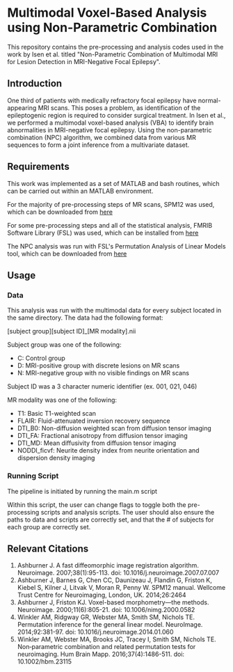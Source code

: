# Multimodal Voxel-Based Analysis using Non-Parametric Combination

This repository contains the pre-processing and analysis codes used in the work by Isen et al. titled "Non-Parametric Combination of Multimodal MRI for Lesion Detection in MRI-Negative Focal Epilepsy".

## Introduction

One third of patients with medically refractory focal epilepsy have normal-appearing MRI scans. This poses a problem, as identification of the epileptogenic region is required to consider surgical treatment. In Isen et al., we performed a multimodal voxel-based analysis (VBA) to identify brain abnormalities in MRI-negative focal epilepsy. Using the non-parametric combination (NPC) algorithm, we combined data from various MR sequences to form a joint inference from a multivariate dataset.

## Requirements

This work was implemented as a set of MATLAB and bash routines, which can be carried out within an MATLAB environment.

For the majority of pre-processing steps of MR scans, SPM12 was used, which can be downloaded from [here](https://www.fil.ion.ucl.ac.uk/spm/software/download/)

For some pre-processing steps and all of the statistical analysis, FMRIB Software Library (FSL) was used, which can be installed from [here](https://fsl.fmrib.ox.ac.uk/fsl/fslwiki/FslInstallation)

The NPC analysis was run with FSL's Permutation Analysis of Linear Models tool, which can be downloaded from [here](https://fsl.fmrib.ox.ac.uk/fsl/fslwiki/PALM/UserGuide)


## Usage

### Data

This analysis was run with the multimodal data for every subject located in the same directory. The data had the following format:

[subject group][subject ID]_[MR modality].nii

Subject group was one of the following:

- C: Control group
- D: MRI-positive group with discrete lesions on MR scans
- N: MRI-negative group with no visible findings on MR scans

Subject ID was a 3 character numeric identifier (ex. 001, 021, 046)

MR modality was one of the following: 
- T1: Basic T1-weighted scan
- FLAIR: Fluid-attenuated inversion recovery sequence
- DTI_B0: Non-diffusion weighted scan from diffusion tensor imaging
- DTI_FA: Fractional anisotropy from diffusion tensor imaging
- DTI_MD: Mean diffusivity from diffusion tensor imaging
- NODDI_ficvf: Neurite density index from neurite orientation and dispersion density imaging

### Running Script

The pipeline is initiated by running the main.m script

Within this script, the user can change flags to toggle both the pre-processing scripts and analysis scripts. The user should also ensure the paths to data and scripts are correctly set, and that the # of subjects for each group are correctly set.

## Relevant Citations

1. Ashburner J. A fast diffeomorphic image registration algorithm. Neuroimage. 2007;38(1):95-113. doi: 10.1016/j.neuroimage.2007.07.007
2. Ashburner J, Barnes G, Chen CC, Daunizeau J, Flandin G, Friston K, Kiebel S, Kilner J, Litvak V, Moran R, Penny W. SPM12 manual. Wellcome Trust Centre for Neuroimaging, London, UK. 2014;26:2464
3. Ashburner J, Friston KJ. Voxel-based morphometry—the methods. Neuroimage. 2000;11(6):805-21. doi: 10.1006/nimg.2000.0582
4. Winkler AM, Ridgway GR, Webster MA, Smith SM, Nichols TE. Permutation inference for the general linear model. NeuroImage. 2014;92:381-97. doi: 10.1016/j.neuroimage.2014.01.060
5. Winkler AM, Webster MA, Brooks JC, Tracey I, Smith SM, Nichols TE. Non‐parametric combination and related permutation tests for neuroimaging. Hum Brain Mapp. 2016;37(4):1486-511. doi: 10.1002/hbm.23115